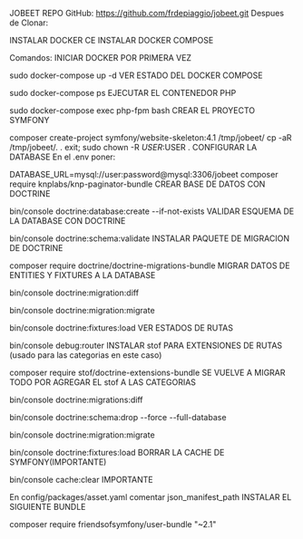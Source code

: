 JOBEET
REPO GitHub: https://github.com/frdepiaggio/jobeet.git Despues de Clonar:

INSTALAR DOCKER CE INSTALAR DOCKER COMPOSE

Comandos: INICIAR DOCKER POR PRIMERA VEZ

sudo docker-compose up -d
VER ESTADO DEL DOCKER COMPOSE

sudo docker-compose ps
EJECUTAR EL CONTENEDOR PHP

sudo docker-compose exec php-fpm bash
CREAR EL PROYECTO SYMFONY

composer create-project symfony/website-skeleton:4.1 /tmp/jobeet/
cp -aR /tmp/jobeet/. .
exit;
sudo chown -R $USER:$USER .
CONFIGURAR LA DATABASE En el .env poner:

DATABASE_URL=mysql://user:password@mysql:3306/jobeet
composer require knplabs/knp-paginator-bundle
CREAR BASE DE DATOS CON DOCTRINE

bin/console doctrine:database:create --if-not-exists
VALIDAR ESQUEMA DE LA DATABASE CON DOCTRINE

bin/console doctrine:schema:validate
INSTALAR PAQUETE DE MIGRACION DE DOCTRINE

composer require doctrine/doctrine-migrations-bundle
MIGRAR DATOS DE ENTITIES Y FIXTURES A LA DATABASE

bin/console doctrine:migration:diff

bin/console doctrine:migration:migrate

bin/console doctrine:fixtures:load
VER ESTADOS DE RUTAS

bin/console debug:router
INSTALAR stof PARA EXTENSIONES DE RUTAS (usado para las categorias en este caso)

composer require stof/doctrine-extensions-bundle
SE VUELVE A MIGRAR TODO POR AGREGAR EL stof A LAS CATEGORIAS

bin/console doctrine:migrations:diff

bin/console doctrine:schema:drop --force --full-database

bin/console doctrine:migration:migrate

bin/console doctrine:fixtures:load
BORRAR LA CACHE DE SYMFONY(IMPORTANTE)

bin/console cache:clear
IMPORTANTE

En config/packages/asset.yaml comentar json_manifest_path
INSTALAR EL SIGUIENTE BUNDLE

composer require friendsofsymfony/user-bundle "~2.1"
